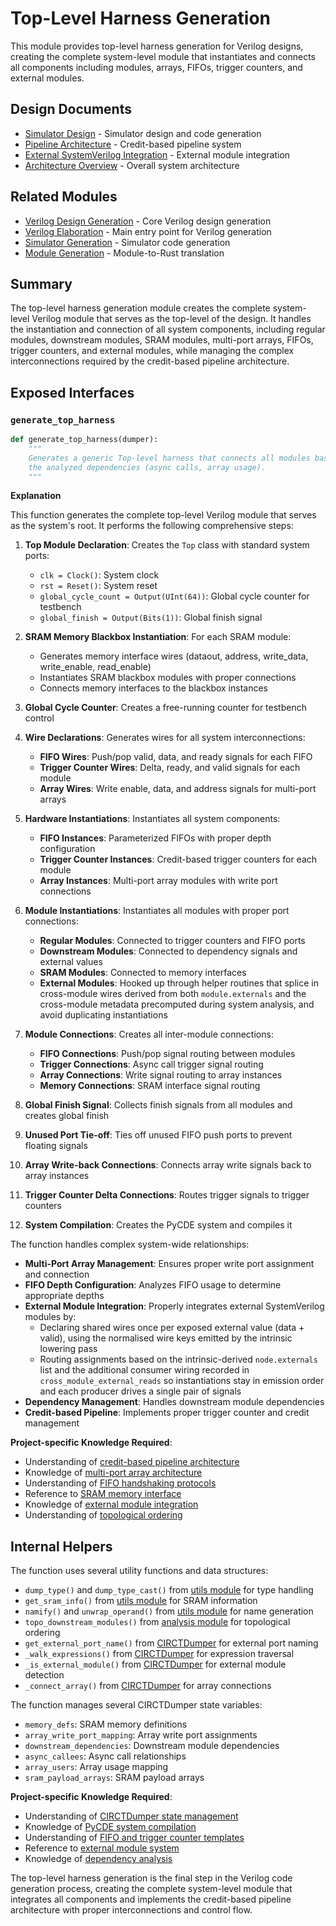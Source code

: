 # Top-Level Harness Generation

This module provides top-level harness generation for Verilog designs, creating the complete system-level module that instantiates and connects all components including modules, arrays, FIFOs, trigger counters, and external modules.

## Design Documents

- [Simulator Design](../../../docs/design/internal/simulator.md) - Simulator design and code generation
- [Pipeline Architecture](../../../docs/design/internal/pipeline.md) - Credit-based pipeline system
- [External SystemVerilog Integration](../../../docs/design/external/ExternalSV_zh.md) - External module integration
- [Architecture Overview](../../../docs/design/arch/arch.md) - Overall system architecture

## Related Modules

- [Verilog Design Generation](./design.md) - Core Verilog design generation
- [Verilog Elaboration](./elaborate.md) - Main entry point for Verilog generation
- [Simulator Generation](../simulator/simulator.md) - Simulator code generation
- [Module Generation](../simulator/modules.md) - Module-to-Rust translation

## Summary

The top-level harness generation module creates the complete system-level Verilog module that serves as the top-level of the design. It handles the instantiation and connection of all system components, including regular modules, downstream modules, SRAM modules, multi-port arrays, FIFOs, trigger counters, and external modules, while managing the complex interconnections required by the credit-based pipeline architecture.

## Exposed Interfaces

### `generate_top_harness`

```python
def generate_top_harness(dumper):
    """
    Generates a generic Top-level harness that connects all modules based on
    the analyzed dependencies (async calls, array usage).
    """
```

**Explanation**

This function generates the complete top-level Verilog module that serves as the system's root. It performs the following comprehensive steps:

1. **Top Module Declaration**: Creates the `Top` class with standard system ports:
   - `clk = Clock()`: System clock
   - `rst = Reset()`: System reset
   - `global_cycle_count = Output(UInt(64))`: Global cycle counter for testbench
   - `global_finish = Output(Bits(1))`: Global finish signal

2. **SRAM Memory Blackbox Instantiation**: For each SRAM module:
   - Generates memory interface wires (dataout, address, write_data, write_enable, read_enable)
   - Instantiates SRAM blackbox modules with proper connections
   - Connects memory interfaces to the blackbox instances

3. **Global Cycle Counter**: Creates a free-running counter for testbench control

4. **Wire Declarations**: Generates wires for all system interconnections:
   - **FIFO Wires**: Push/pop valid, data, and ready signals for each FIFO
   - **Trigger Counter Wires**: Delta, ready, and valid signals for each module
   - **Array Wires**: Write enable, data, and address signals for multi-port arrays

5. **Hardware Instantiations**: Instantiates all system components:
   - **FIFO Instances**: Parameterized FIFOs with proper depth configuration
   - **Trigger Counter Instances**: Credit-based trigger counters for each module
   - **Array Instances**: Multi-port array modules with write port connections

6. **Module Instantiations**: Instantiates all modules with proper port connections:
   - **Regular Modules**: Connected to trigger counters and FIFO ports
   - **Downstream Modules**: Connected to dependency signals and external values
   - **SRAM Modules**: Connected to memory interfaces
   - **External Modules**: Hooked up through helper routines that splice in cross-module wires derived from both `module.externals` and the cross-module metadata precomputed during system analysis, and avoid duplicating instantiations

7. **Module Connections**: Creates all inter-module connections:
   - **FIFO Connections**: Push/pop signal routing between modules
   - **Trigger Connections**: Async call trigger signal routing
   - **Array Connections**: Write signal routing to array instances
   - **Memory Connections**: SRAM interface signal routing

8. **Global Finish Signal**: Collects finish signals from all modules and creates global finish

9. **Unused Port Tie-off**: Ties off unused FIFO push ports to prevent floating signals

10. **Array Write-back Connections**: Connects array write signals back to array instances

11. **Trigger Counter Delta Connections**: Routes trigger signals to trigger counters

12. **System Compilation**: Creates the PyCDE system and compiles it

The function handles complex system-wide relationships:

- **Multi-Port Array Management**: Ensures proper write port assignment and connection
- **FIFO Depth Configuration**: Analyzes FIFO usage to determine appropriate depths
- **External Module Integration**: Properly integrates external SystemVerilog modules
  by:
  - Declaring shared wires once per exposed external value (data + valid), using the normalised wire keys emitted by the intrinsic lowering pass
  - Routing assignments based on the intrinsic-derived `node.externals` list and the additional consumer wiring recorded in `cross_module_external_reads` so instantiations stay in emission order and each producer drives a single pair of signals
- **Dependency Management**: Handles downstream module dependencies
- **Credit-based Pipeline**: Implements proper trigger counter and credit management

**Project-specific Knowledge Required**:
- Understanding of [credit-based pipeline architecture](/docs/design/arch/arch.md)
- Knowledge of [multi-port array architecture](/docs/design/arch/arch.md)
- Understanding of [FIFO handshaking protocols](/docs/design/internal/pipeline.md)
- Reference to [SRAM memory interface](/python/assassyn/ir/memory/sram.md)
- Knowledge of [external module integration](/python/assassyn/ir/module/external.md)
- Understanding of [topological ordering](/python/assassyn/analysis/external_usage.md)

## Internal Helpers

The function uses several utility functions and data structures:

- `dump_type()` and `dump_type_cast()` from [utils module](/python/assassyn/codegen/verilog/utils.md) for type handling
- `get_sram_info()` from [utils module](/python/assassyn/codegen/verilog/utils.md) for SRAM information
- `namify()` and `unwrap_operand()` from [utils module](/python/assassyn/utils.md) for name generation
- `topo_downstream_modules()` from [analysis module](/python/assassyn/analysis/external_usage.md) for topological ordering
- `get_external_port_name()` from [CIRCTDumper](/python/assassyn/codegen/verilog/design.md) for external port naming
- `_walk_expressions()` from [CIRCTDumper](/python/assassyn/codegen/verilog/design.md) for expression traversal
- `_is_external_module()` from [CIRCTDumper](/python/assassyn/codegen/verilog/design.md) for external module detection
- `_connect_array()` from [CIRCTDumper](/python/assassyn/codegen/verilog/design.md) for array connections

The function manages several CIRCTDumper state variables:

- `memory_defs`: SRAM memory definitions
- `array_write_port_mapping`: Array write port assignments
- `downstream_dependencies`: Downstream module dependencies
- `async_callees`: Async call relationships
- `array_users`: Array usage mapping
- `sram_payload_arrays`: SRAM payload arrays

**Project-specific Knowledge Required**:
- Understanding of [CIRCTDumper state management](/python/assassyn/codegen/verilog/design.md)
- Knowledge of [PyCDE system compilation](/docs/design/internal/pipeline.md)
- Understanding of [FIFO and trigger counter templates](/docs/design/internal/pipeline.md)
- Reference to [external module system](/python/assassyn/ir/module/external.md)
- Knowledge of [dependency analysis](/python/assassyn/analysis/external_usage.md)

The top-level harness generation is the final step in the Verilog code generation process, creating the complete system-level module that integrates all components and implements the credit-based pipeline architecture with proper interconnections and control flow.
